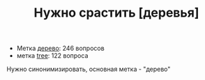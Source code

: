 ﻿---
title: "Нужно срастить [деревья]"
se.owner.user_id: 1365
se.owner.display_name: "insolor"
se.owner.link: "https://ru.meta.stackoverflow.com/users/1365/insolor"
se.link: "https://ru.meta.stackoverflow.com/questions/12789/%d0%9d%d1%83%d0%b6%d0%bd%d0%be-%d1%81%d1%80%d0%b0%d1%81%d1%82%d0%b8%d1%82%d1%8c-%d0%b4%d0%b5%d1%80%d0%b5%d0%b2%d1%8c%d1%8f"
se.question_id: 12789
se.post_type: question
---
<ul>
<li>Метка <a href="https://ru.stackoverflow.com/questions/tagged/%d0%b4%d0%b5%d1%80%d0%b5%d0%b2%d0%be" class="post-tag" title="показать вопросы с меткой [дерево]" aria-label="показать вопросы с меткой [дерево]" rel="tag" aria-labelledby="tag-дерево-tooltip-container">дерево</a>: 246 вопросов</li>
<li>метка <a href="https://ru.stackoverflow.com/questions/tagged/tree" class="post-tag" title="показать вопросы с меткой [tree]" aria-label="показать вопросы с меткой [tree]" rel="tag" aria-labelledby="tag-tree-tooltip-container">tree</a>: 122 вопроса</li>
</ul>
<p>Нужно синонимизировать, основная метка - &quot;дерево&quot;</p>
